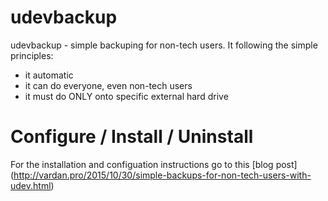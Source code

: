 # udevbackup
udevbackup - simple backuping for non-tech users. It following the simple principles:
- it automatic
- it can do everyone, even non-tech users
- it must do ONLY onto specific external hard drive

# Configure / Install / Uninstall
For the installation and configuation instructions go to this [blog post] (http://vardan.pro/2015/10/30/simple-backups-for-non-tech-users-with-udev.html)

